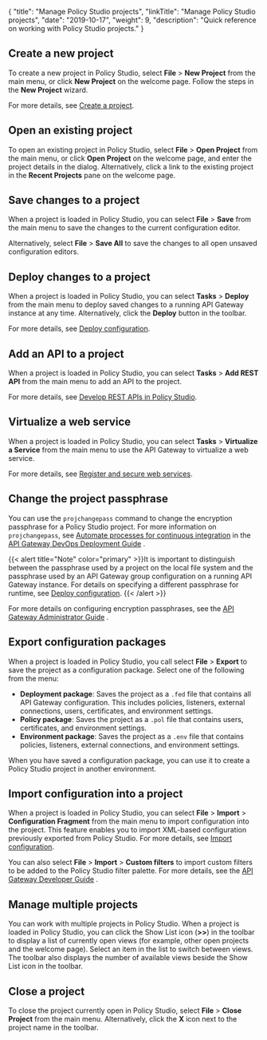 {
"title": "Manage Policy Studio projects",
"linkTitle": "Manage Policy Studio projects",
"date": "2019-10-17",
"weight": 9,
"description": "Quick reference on working with Policy Studio projects."
}

## Create a new project

To create a new project in Policy Studio, select **File** > **New Project** from the main menu, or click **New Project** on the welcome page. Follow the steps in the **New Project** wizard.

For more details, see [Create a project](/docs/apigw_poldev/gs_project/).

## Open an existing project

To open an existing project in Policy Studio, select **File** > **Open Project** from the main menu, or click **Open Project** on the welcome page, and enter the project details in the dialog. Alternatively, click a link to the existing project in the **Recent Projects** pane on the welcome page.

## Save changes to a project

When a project is loaded in Policy Studio, you can select **File** > **Save** from the main menu to save the changes to the current configuration editor.

Alternatively, select **File** > **Save All** to save the changes to all open unsaved configuration editors.

## Deploy changes to a project

When a project is loaded in Policy Studio, you can select **Tasks** > **Deploy** from the main menu to deploy saved changes to a running API Gateway instance at any time. Alternatively, click the **Deploy** button in the toolbar.

For more details, see [Deploy configuration](../CommonTopics/deploy_wizard.htm).

## Add an API to a project

When a project is loaded in Policy Studio, you can select **Tasks** > **Add REST API** from the main menu to add an API to the project.

For more details, see [Develop REST APIs in Policy Studio](/docs/apigw_poldev/web_services/register_rest_apis/).

## Virtualize a web service

When a project is loaded in Policy Studio, you can select **Tasks** > **Virtualize a Service** from the main menu to use the API Gateway to virtualize a web service.

For more details, see [Register and secure web services](/docs/apigw_poldev/web_services/).

## Change the project passphrase

You can use the `projchangepass` command to change the encryption passphrase for a Policy Studio project. For more information on `projchangepass`, see
[Automate processes for continuous integration](/csh?context=460&product=prod-api-gateway-77)
in the
[API Gateway DevOps Deployment Guide](/bundle/APIGateway_77_PromotionGuide_allOS_en_HTML5/)
.

{{< alert title="Note" color="primary" >}}It is important to distinguish between the passphrase used by a project on the local file system and the passphrase used by an API Gateway group configuration on a running API Gateway instance. For details on specifying a different passphrase for runtime, see [Deploy configuration](../CommonTopics/deploy_wizard.htm). {{< /alert >}}

For more details on configuring encryption passphrases, see the
[API Gateway Administrator Guide](/bundle/APIGateway_77_AdministratorGuide_allOS_en_HTML5/)
.

## Export configuration packages

When a project is loaded in Policy Studio, you call select **File** > **Export** to save the project as a configuration package. Select one of the following from the menu:

* **Deployment package**:
    Saves the project as a `.fed` file that contains all API Gateway configuration. This includes policies, listeners, external connections, users, certificates, and environment settings.
* **Policy package**:
    Saves the project as a `.pol` file that contains users, certificates, and environment settings.
* **Environment package**:
    Saves the project as a `.env` file that contains policies, listeners, external connections, and environment settings.

When you have saved a configuration package, you can use it to create a Policy Studio project in another environment.

## Import configuration into a project

When a project is loaded in Policy Studio, you can select **File** > **Import** > **Configuration Fragment** from the main menu to import configuration into the project. This feature enables you to import XML-based configuration previously exported from Policy Studio. For more details, see [Import configuration](general_import.htm).

You can also select **File** > **Import** > **Custom filters** to import custom filters to be added to the Policy Studio filter palette. For more details, see the
[API Gateway Developer Guide](/bundle/APIGateway_77_DeveloperGuide_allOS_en_HTML5)
.

## Manage multiple projects

You can work with multiple projects in Policy Studio. When a project is loaded in Policy Studio, you can click the Show List icon (**>>**) in the toolbar to display a list of currently open views (for example, other open projects and the welcome page). Select an item in the list to switch between views. The toolbar also displays the number of available views beside the Show List icon in the toolbar.

## Close a project

To close the project currently open in Policy Studio, select **File** > **Close Project** from the main menu. Alternatively, click the **X** icon next to the project name in the toolbar.
